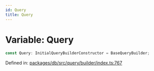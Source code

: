 ```yaml
---
id: Query
title: Query
---
```


<!-- DO NOT EDIT: this page is autogenerated from the type comments -->

# Variable: Query

```ts
const Query: InitialQueryBuilderConstructor = BaseQueryBuilder;
```

Defined in: [packages/db/src/query/builder/index.ts:767](https://github.com/TanStack/db/blob/main/packages/db/src/query/builder/index.ts#L767)

